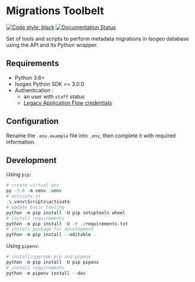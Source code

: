 # Migrations Toolbelt

[![Code style: black](https://img.shields.io/badge/code%20style-black-000000.svg)](https://github.com/psf/black)
[![Documentation Status](https://readthedocs.org/projects/migrations-toolbelt/badge/?version=latest)](https://migrations-toolbelt.readthedocs.io/en/latest/?badge=latest)

Set of tools and scripts to perform metadata migrations in Isogeo database using the API and its Python wrapper.

## Requirements

- Python 3.6+
- Isogeo Python SDK >= 3.0.0
- Authentication :
  - an user with `staff` status
  - [Legacy Application Flow credentials](https://requests-oauthlib.readthedocs.io/en/latest/oauth2_workflow.html#legacy-application-flow)

## Configuration

Rename the `.env.example` file into `.env`, then complete it with required information.

## Development

Using `pip`:

```powershell
# create virtual env
py -3.6 -m venv .venv
# activate it
.\.venv\Scripts\activate
# update basic tooling
python -m pip install -U pip setuptools wheel
# install requirements
python -m pip install -U -r ./requirements.txt
# install package for development
python -m pip install --editable .
```

Using `pipenv`:

```powershell
# install/upgrade pip and pipenv
python -m pip install -U pip pipenv
# install requirements
python -m pipenv install --dev
```
